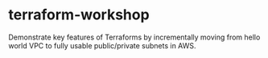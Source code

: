 # terraform-workshop
Demonstrate key features of Terraforms by incrementally moving from hello world VPC to fully usable public/private subnets in AWS.
